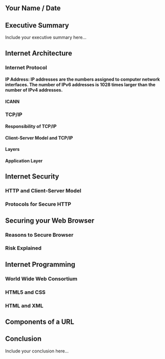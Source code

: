 ## Your Name / Date

## Executive Summary 
Include your executive summary here...

## Internet Architecture
### Internet Protocol
#### IP Address: IP addresses are the numbers assigned to computer network interfaces. The number of IPv6 addresses is 1028 times larger than the number of IPv4 addresses.
#### ICANN

### TCP/IP
#### Responsibility of TCP/IP
#### Client-Server Model and TCP/IP
#### Layers
#### Application Layer

## Internet Security
### HTTP and Client-Server Model
### Protocols for Secure HTTP

## Securing your Web Browser
### Reasons to Secure Browser
### Risk Explained

## Internet Programming
### World Wide Web Consortium
### HTML5 and CSS
### HTML and XML

## Components of a URL

## Conclusion
Include your conclusion here...
